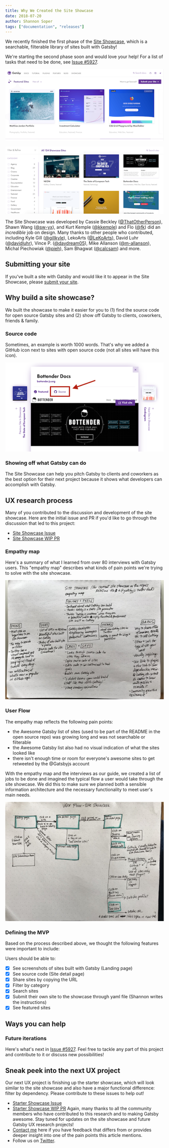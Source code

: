 ```yaml
---
title: Why We Created the Site Showcase
date: 2018-07-20
author: Shannon Soper
tags: ["documentation", "releases"]
---
```


We recently finished the first phase of the [Site Showcase](/showcase/), which is a searchable, filterable library of sites built with Gatsby!

We're starting the second phase soon and would love your help! For a list of tasks that need to be done, see [Issue #5927](https://github.com/gatsbyjs/gatsby/issues/5927).

![Featured Sites](featured-sites.png)

![Filtered Sites](filtered-sites.png)

The Site Showcase was developed by Cassie Beckley ([@ThatOtherPerson](https://github.com/ThatOtherPerson)), Shawn Wang ([@sw-yx](https://github.com/sw-yx)), and Kurt Kemple ([@kkemple](https://github.com/kkemple)) and Flo ([@fk](https://github.com/fk)) did an _incredible_ job on design. Many thanks to other people who contributed, including Kyle Gill ([@gillkyle](https://github.com/gillkyle)), LekoArts ([@LeKoArts](https://github.com/LeKoArts)), David Luhr ([@davidluhr](https://github.com/davidluhr)), Vince P. ([@daydream05](https://github.com/daydream05)), Mike Allanson ([@m-allanson](https://github.com/m-allanson)), Michal Piechowiak ([@pieh](https://github.com/pieh)), Sam Bhagwat ([@calcsam](https://github.com/calcsam)) and more.

## Submitting your site

If you've built a site with Gatsby and would like it to appear in the Site Showcase, please [submit your site](https://www.gatsbyjs.org/contributing/site-showcase-submissions/).

## Why build a site showcase?

We built the showcase to make it easier for you to (1) find the source code for open source Gatsby sites and (2) show off Gatsby to clients, coworkers, friends & family.

### Source code

Sometimes, an example is worth 1000 words. That's why we added a GitHub icon next to sites with open source code (not all sites will have this icon).

![Site Showcase Source Code Available Icon](site-showcase-source-code.png)

### Showing off what Gatsby can do

The Site Showcase can help you pitch Gatsby to clients and coworkers as the best option for their next project because it shows what developers can accomplish with Gatsby.

## UX research process

Many of you contributed to the discussion and development of the site showcase. Here are the initial issue and PR if you'd like to go through the discussion that led to this project:

- [Site Showcase Issue](https://github.com/gatsbyjs/gatsby/issues/4392)
- [Site Showcase WIP PR](https://github.com/gatsbyjs/gatsby/pull/5524)

### Empathy map

Here's a summary of what I learned from over 80 interviews with Gatsby users. This "empathy map" describes what kinds of pain points we're trying to solve with the site showcase.

![Empathy Map Site Showcase](empathy-map-site-showcase.jpg)

### User Flow

The empathy map reflects the following pain points:

- the Awesome Gatsby list of sites (used to be part of the README in the open source repo) was growing long and was not searchable or filterable
- the Awesome Gatsby list also had no visual indication of what the sites looked like
- there isn't enough time or room for everyone's awesome sites to get retweeted by the @Gatsbyjs account

With the empathy map and the interviews as our guide, we created a list of jobs to be done and imagined the typical flow a user would take through the site showcase. We did this to make sure we planned both a sensible information architecture and the necessary functionality to meet user's main needs.

![User flow](user-flow-site-showcase.jpg)

### Defining the MVP

Based on the process described above, we thought the following features were important to include:

Users should be able to:

- [x] See screenshots of sites built with Gatsby (Landing page)
- [x] See source code (Site detail page)
- [x] Share sites by copying the URL
- [x] Filter by category
- [x] Search sites
- [x] Submit their own site to the showcase through yaml file (Shannon writes the instructions)
- [x] See featured sites

## Ways you can help

### Future iterations

Here's what's next in [Issue #5927](https://github.com/gatsbyjs/gatsby/issues/5927). Feel free to tackle any part of this project and contribute to it or discuss new possibilities!

## Sneak peek into the next UX project

Our next UX project is finishing up the starter showcase, which will look similar to the site showcase and also have a major functional difference: filter by dependency. Please contribute to these issues to help out!

- [Starter Showcase Issue](https://github.com/gatsbyjs/gatsby/issues/5334)
- [Starter Showcase WIP PR](https://github.com/gatsbyjs/gatsby/pull/5831)
          Again, many thanks to all the community members who have contributed to this research and to making Gatsby awesome. Stay tuned for updates on the site showcase and future Gatsby UX research projects!
- [Contact me](https://twitter.com/shannonb_ux/status/938551014956732418) here if you have feedback that differs from or provides deeper insight into one of the pain points this article mentions.
- Follow us on [Twitter](https://twitter.com/gatsbyjs).
